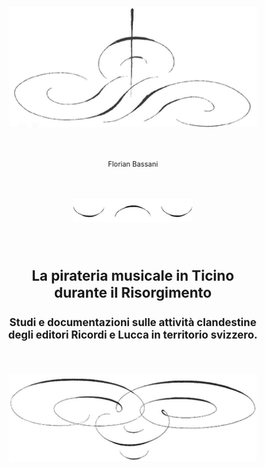 
<div class="content-container">
<p style="text-align: center"><img src="/media/chapter-00-image1.jpg" alt="" style="max-width: 500px;"/></p>
<br /><br />
<p style="text-align: center">Florian Bassani</p>
<br /><br />
<p style="text-align: center">
	<img src="/media/chapter-00-image2.jpg" alt="" style="max-width: 240px" />
</p>
<br /><br />
<p style="text-align: center"><h1 style="text-align: center">La pirateria musicale in Ticino durante il Risorgimento</h1></p>

<p style="text-align: center"><h2 style="text-align: center">Studi e documentazioni sulle attività clandestine <br />degli editori Ricordi e Lucca in territorio svizzero.</h2></p>

<br /><br />
<p style="text-align: center"><img src="/media/chapter-00-image3.jpg" alt="" style="max-width: 500px" /></p>



